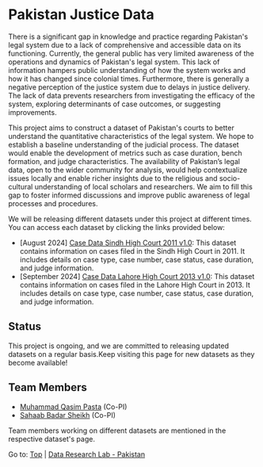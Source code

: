 # Pakistan Justice Data

There is a significant gap in knowledge and practice regarding Pakistan's legal system due to a lack of comprehensive and accessible data on its functioning. Currently, the general public has very limited awareness of the operations and dynamics of Pakistan's legal system. This lack of information hampers public understanding of how the system works and how it has changed since colonial times. Furthermore, there is generally a negative perception of the justice system due to delays in justice delivery. The lack of data prevents researchers from investigating the efficacy of the system, exploring determinants of case outcomes, or suggesting improvements.

This project aims to construct a dataset of Pakistan's courts to better understand the quantitative characteristics of the legal system. We hope to establish a baseline understanding of the judicial process. The dataset would enable the development of metrics such as case duration, bench formation, and judge characteristics. The availability of Pakistan’s legal data, open to the wider community for analysis, would help contextualize issues locally and enable richer insights due to the religious and socio-cultural understanding of local scholars and researchers. We aim to fill this gap to foster informed discussions and improve public awareness of legal processes and procedures.

We will be releasing different datasets under this project at different times. You can access each dataset by clicking the links provided below:

- [August 2024] [Case Data Sindh High Court 2011 v1.0](sindhv1.0/sindh_highcourt_v1_0.md): This dataset contains information on cases filed in the Sindh High Court in 2011. It includes details on case type, case number, case status, case duration, and judge information.
- [September 2024] [Case Data Lahore High Court 2013 v1.0](punjab/v1/punjab_highcourt_v1.md): This dataset contains information on cases filed in the Lahore High Court in 2013. It includes details on case type, case number, case status, case duration, and judge information.

## Status

This project is ongoing, and we are committed to releasing updated datasets on a regular basis.Keep visiting this page for new datasets as they become available!

## Team Members

- [Muhammad Qasim Pasta](https://habib.edu.pk/SSE/muhammad-qasim-pasta/) (Co-PI)
- [Sahaab Badar Sheikh](https://habib.edu.pk/AHSS/sahaab-sheikh/) (Co-PI)

Team members working on different datasets are mentioned in the respective dataset's page.

Go to: [Top](#pakistan-justice-data) | [Data Research Lab - Pakistan](https://darlab-pakistan.github.io/)

